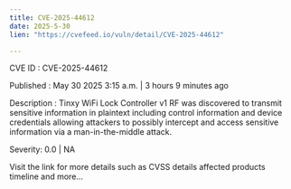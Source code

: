 ```yaml
---
title: CVE-2025-44612
date: 2025-5-30
lien: "https://cvefeed.io/vuln/detail/CVE-2025-44612"

---
```


CVE ID : CVE-2025-44612

Published :  May 30
2025
3:15 a.m. | 3 hours
9 minutes ago

Description : Tinxy WiFi Lock Controller v1 RF was discovered to transmit sensitive information in plaintext
including control information and device credentials
allowing attackers to possibly intercept and access sensitive information via a man-in-the-middle attack.

Severity: 0.0 | NA

Visit the link for more details
such as CVSS details
affected products
timeline
and more...
